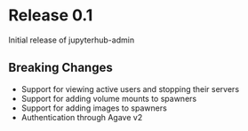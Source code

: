 # Release 0.1

Initial release of jupyterhub-admin

## Breaking Changes

- Support for viewing active users and stopping their servers
- Support for adding volume mounts to spawners
- Support for adding images to spawners
- Authentication through Agave v2